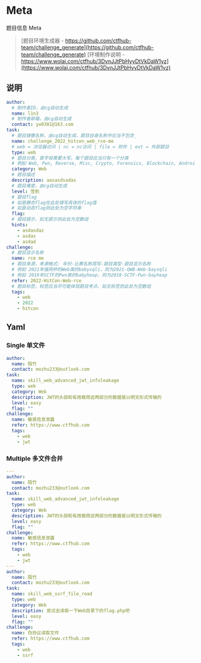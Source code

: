 # Meta

题目信息 Meta

> [题目环境生成器 - https://github.com/ctfhub-team/challenge_generate](https://github.com/ctfhub-team/challenge_generate)
> [环境制作说明 - https://www.wolai.com/ctfhub/3DvnJJtPbHyyDtVkDaW1yz](https://www.wolai.com/ctfhub/3DvnJJtPbHyyDtVkDaW1yz)

## 说明

```yaml
author:
  # 制作者ID，由cg自动生成
  name: l1n3
  # 制作者邮箱，由cg自动生成
  contact: yw9381@163.com
task:
  # 题目镜像名称，由cg自动生成，题目自身名称中应当不包含_
  name: challenge_2022_hitcon_web_rce-me
  # web = 浏览器访问 | nc = nc访问 | file = 附件 | ext = 外部题目
  type: web
  # 题目分类，首字母需要大写，每个题目应当只有一个分类
  # 例如 Web, Pwn, Reverse, Misc, Crypto, Forensics, Blockchain, Android, Mobile, ICS, IoT
  category: Web
  # 题目描述
  description: aasasdsadas
  # 题目难度，由cg自动生成
  level: 签到
  # 题目flag
  # 如是静态flag在此处填写具体的flag值
  # 如是动态flag则此处为空字符串
  flag: 
  # 题目提示，如无提示则此处为空数组
  hints:
    - asdasdaz
    - asdas
    - asdad
challenge:
  # 题目显示名称
  name: rce me
  # 题目来源，来源格式: 年份-比赛名称简写-题目类型-题目显示名称
  # 例如 2021年强网杯的Web类的babysqli，则为2021-QWB-Web-baysqli
  # 例如 2019年SCTF的Pwn类的babyheap，则为2019-SCTF-Pwn-bayheap
  refer: 2022-HitCon-Web-rce
  # 题目标签，标签应当尽可能体现题目考点，如无标签则此处为空数组
  tags:
    - web
    - 2022
    - hitcon
```

## Yaml

### Single 单文件

```yaml
author:
  name: 陌竹
  contact: mozhu233@outlook.com
task:
  name: skill_web_advanced_jwt_infoleakage
  type: web
  category: Web
  description: JWT的头部和有效载荷这两部分的数据是以明文形式传输的
  level: easy
  flag: ""
challenge:
  name: 敏感信息泄露
  refer: https://www.ctfhub.com
  tags:
    - web
    - jwt
```

### Multiple 多文件合并

```yaml
---
author:
  name: 陌竹
  contact: mozhu233@outlook.com
task:
  name: skill_web_advanced_jwt_infoleakage
  type: web
  category: Web
  description: JWT的头部和有效载荷这两部分的数据是以明文形式传输的
  level: easy
  flag: ""
challenge:
  name: 敏感信息泄露
  refer: https://www.ctfhub.com
  tags:
    - web
    - jwt
---
author:
  name: 陌竹
  contact: mozhu233@outlook.com
task:
  name: skill_web_ssrf_file_read
  type: web
  category: Web
  description: 尝试去读取一下Web目录下的flag.php吧
  level: easy
  flag: ""
challenge:
  name: 伪协议读取文件
  refer: https://www.ctfhub.com
  tags:
    - web
    - ssrf
```
